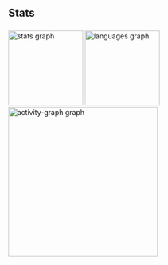 <h2 align="left">Stats</h2>

###

<div align="left">
  <img src="https://github-readme-stats.vercel.app/api?username=YugDlab&hide_title=false&hide_rank=false&show_icons=true&include_all_commits=true&count_private=true&disable_animations=false&theme=aura&locale=en&hide_border=true&order=1" height="150" alt="stats graph"  />
  <img src="https://github-readme-stats.vercel.app/api/top-langs?username=YugDlab&locale=en&hide_title=false&layout=compact&card_width=320&langs_count=5&theme=aura&hide_border=true&order=2" height="150" alt="languages graph"  />
  <img src="https://github-readme-activity-graph.vercel.app/graph?username=YugDlab&radius=16&theme=nightowl&area=true&order=5&hide_title=false&hide_border=false" height="300" alt="activity-graph graph"  />
</div>

###
 

